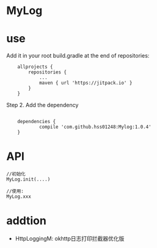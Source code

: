 ﻿# MyLog


# use


Add it in your root build.gradle at the end of repositories:
```
	allprojects {
		repositories {
			...
			maven { url 'https://jitpack.io' }
		}
	}
```
Step 2. Add the dependency
```

	dependencies {
	        compile 'com.github.hss01248:Mylog:1.0.4'
	}
```



# API

```
//初始化
MyLog.init(....)

//使用:
MyLog.xxx
```

# addtion

* HttpLoggingM: okhttp日志打印拦截器优化版
